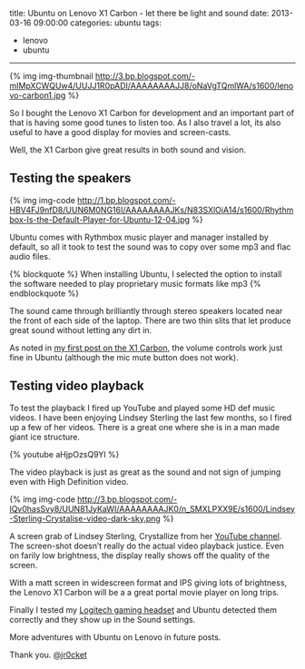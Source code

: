 title: Ubuntu on Lenovo X1 Carbon - let there be light and sound
date: 2013-03-16 09:00:00
categories: ubuntu
tags: 
- lenovo
- ubuntu
---

{% img img-thumbnail http://3.bp.blogspot.com/-mIMpXCWQUw4/UUJJ1R0pADI/AAAAAAAAJJ8/oNaVgTQmlWA/s1600/lenovo-carbon1.jpg %}

So I bought the Lenovo X1 Carbon for development and an important part of that is having some good tunes to listen too.  As I also travel a lot, its also useful to have a good display for movies and screen-casts.

Well, the X1 Carbon give great results in both sound and vision.

<!-- more -->

## Testing the speakers 

{% img img-code http://1.bp.blogspot.com/-HBV4FJ9nfD8/UUN6M0NG16I/AAAAAAAAJKs/N83SXlOiA14/s1600/Rhythmbox-Is-the-Default-Player-for-Ubuntu-12-04.jpg %}

Ubuntu comes with Rythmbox music player and manager installed by default, so all it took to test the sound was to copy over some mp3 and flac audio files. 

{% blockquote %}
When installing Ubuntu, I selected the option to install the software needed to play proprietary music formats like mp3
{% endblockquote %}

The sound came through brilliantly through stereo speakers located near the front of each side of the laptop.  There are two thin slits that let produce great sound without letting any dirt in.

As noted in [my first post on the X1 Carbon](http://jr0cket.co.uk/2013/03/ubuntu-on-lenovo-x1-carbon-first.html), the volume controls work just fine in Ubuntu (although the mic mute button does not work).

## Testing video playback

To test the playback I fired up YouTube and played some HD def music videos.  I have been enjoying Lindsey Sterling the last few months, so I fired up a few of her videos.  There is a great one where she is in a man made giant ice structure.

{% youtube aHjpOzsQ9YI %}

The video playback is just as great as the sound and not sign of jumping even with High Definition video.

{% img img-code http://3.bp.blogspot.com/-lQv0hasSvy8/UUN81JyKaWI/AAAAAAAAJK0/n_SMXLPXX9E/s1600/Lindsey-Sterling-Crystalise-video-dark-sky.png %} 

A screen grab of Lindsey Sterling, Crystallize from her [YouTube channel](http://www.youtube.com/user/lindseystomp).  The screen-shot doesn’t really do the actual video playback justice.  Even on farily low brightness, the display really shows off the quality of the screen.

With a matt screen in widescreen format and IPS giving lots of brightness, the Lenovo X1 Carbon will be a a great portal movie player on long trips.

Finally I tested my [Logitech gaming headset](http://www.amazon.co.uk/Logitech-981-000177-Gaming-Headset-G330/dp/B002KKM5GA/) and Ubuntu detected them correctly and they show up in the Sound settings.

More adventures with Ubuntu on Lenovo in future posts.

Thank you.
[@jr0cket](https://twitter.com/jr0cket)

